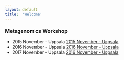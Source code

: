 ```yaml
---
layout: default
title:  'Welcome'
---
```


### Metagenomics Workshop      

* 2015 November - Uppsala  [2015 November - Uppsala](1511/)  
* 2016 November - Uppsala  [2016 November - Uppsala](1611/)
* 2017 November - Uppsala  [2016 November - Uppsala](1711/)

